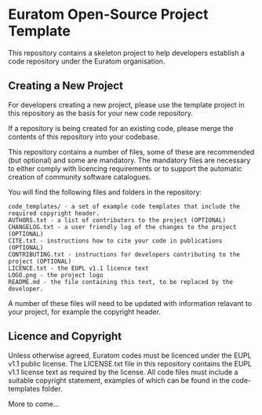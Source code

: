 Euratom Open-Source Project Template
====================================

This repository contains a skeleton project to help developers establish a code repository under the Euratom organisation.

Creating a New Project
----------------------

For developers creating a new project, please use the template project in this repository as the basis for your new code repository.

If a repository is being created for an existing code, please merge the contents of this repository into your codebase. 

This repository contains a number of files, some of these are recommended (but optional) and some are mandatory. The mandatory files are necessary to either comply with licencing requirements or to support the automatic creation of community software catalogues.

You will find the following files and folders in the repository:

    code_templates/ - a set of example code templates that include the required copyright header.
    AUTHORS.txt - a list of contributers to the project (OPTIONAL)
    CHANGELOG.txt - a user friendly log of the changes to the project (OPTIONAL)
    CITE.txt - instructions how to cite your code in publications (OPTIONAL)
    CONTRIBUTING.txt - instructions for developers contributing to the project (OPTIONAL)
    LICENCE.txt - the EUPL v1.1 licence text
    LOGO.png - the project logo
    README.md - the file containing this text, to be replaced by the developer.

A number of these files will need to be updated with information relavant to your project, for example the copyright header.

Licence and Copyright
---------------------

Unless otherwise agreed, Euratom codes must be licenced under the EUPL v1.1 public license. The LICENSE.txt file in this repository contains the EUPL v1.1 license text as required by the license. All code files must include a suitable copyright statement, examples of which can be found in the code-templates folder.

More to come...
